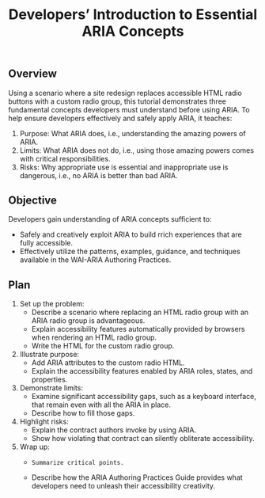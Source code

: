 ﻿---
title: Developers’ Introduction to Essential ARIA Concepts
tutorial_title: "ARIA Use Prerequisites"
nav_title: Introduction
order: 1
topic_order: 7
status: editors-draft
type: intro
editors:
  - Matt King (Facebook)
  - Judy Brewer: "https://www.w3.org/People/Brewer/"
contributors:
  - The Education and Outreach Working Group (<a href="https://www.w3.org/WAI/EO/">EOWG</a>)
  - The ARIA Working Group (<a href="https://www.w3.org/WAI/ARIA/">ARIA</a>)
support: Developed with support from the <a href="https://www.w3.org/WAI/WCAGTA/">U.S. Access Board, WCAG TA Project, Task 2</a>.
---

## Overview

Using a scenario where a site redesign replaces accessible HTML radio buttons with a custom radio group,
this tutorial demonstrates three fundamental concepts developers must understand before using ARIA.
To help ensure developers effectively and safely apply ARIA, it teaches:

1. Purpose: What ARIA does, i.e., understanding the amazing powers of ARIA.
2. Limits: What ARIA does not do, i.e., using those amazing powers comes with critical responsibilities.
3. Risks: Why appropriate use is essential and inappropriate use is dangerous, i.e., no ARIA is better than bad ARIA.

## Objective

Developers gain understanding of ARIA concepts sufficient to:

* Safely and creatively exploit ARIA to build rrich experiences that are fully accessible.
* Effectively utilize the patterns, examples, guidance,  and techniques available in the WAI-ARIA Authoring Practices.

## Plan

1. Set up the problem:
    * Describe a scenario where replacing an HTML radio group with an ARIA radio group is advantageous.
    * Explain   accessibility features automatically provided by browsers when rendering an HTML radio group.
    * Write the HTML for the custom radio group.
2. Illustrate purpose:
    * Add ARIA attributes to the custom radio HTML.
    * Explain the accessibility features enabled by ARIA roles, states, and properties.
3. Demonstrate limits:
    * Examine  significant accessibility gaps, such as a keyboard interface,  that remain even with all the ARIA in place.
    * Describe how to fill those gaps.
4. Highlight risks:
    * Explain the contract authors invoke by using ARIA.
    * Show how violating that contract can silently obliterate  accessibility.
5. Wrap up:
    *     Summarize critical points.
    * Describe how the ARIA Authoring Practices Guide provides what developers need to unleash their accessibility creativity.
